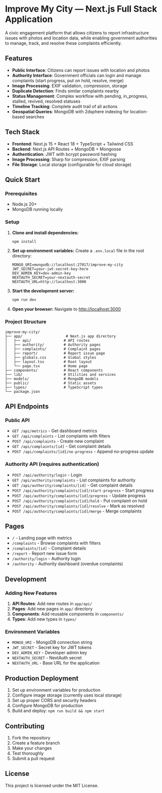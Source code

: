 # Improve My City — Next.js Full Stack Application

A civic engagement platform that allows citizens to report infrastructure issues with photos and location data, while enabling government authorities to manage, track, and resolve these complaints efficiently.

## Features

- **Public Interface**: Citizens can report issues with location and photos
- **Authority Interface**: Government officials can login and manage complaints (start progress, put on hold, resolve, merge)
- **Image Processing**: EXIF validation, compression, storage
- **Duplicate Detection**: Finds similar complaints nearby
- **Status Management**: Complex workflow with pending, in_progress, stalled, revived, resolved statuses
- **Timeline Tracking**: Complete audit trail of all actions
- **Geospatial Queries**: MongoDB with 2dsphere indexing for location-based searches

## Tech Stack

- **Frontend**: Next.js 15 + React 18 + TypeScript + Tailwind CSS
- **Backend**: Next.js API Routes + MongoDB + Mongoose
- **Authentication**: JWT with bcrypt password hashing
- **Image Processing**: Sharp for compression, EXIF parsing
- **File Storage**: Local storage (configurable for cloud storage)

## Quick Start

### Prerequisites

- Node.js 20+
- MongoDB running locally

### Setup

1. **Clone and install dependencies:**
   ```bash
   npm install
   ```

2. **Set up environment variables:**
   Create a `.env.local` file in the root directory:
   ```env
   MONGO_URI=mongodb://localhost:27017/improve-my-city
   JWT_SECRET=your-jwt-secret-key-here
   DEV_ADMIN_KEY=dev-admin-key
   NEXTAUTH_SECRET=your-nextauth-secret
   NEXTAUTH_URL=http://localhost:3000
   ```

3. **Start the development server:**
   ```bash
   npm run dev
   ```

4. **Open your browser:**
   Navigate to [http://localhost:3000](http://localhost:3000)

### Project Structure

```
improve-my-city/
├── app/                    # Next.js app directory
│   ├── api/               # API routes
│   ├── authority/         # Authority pages
│   ├── complaints/        # Complaint pages
│   ├── report/            # Report issue page
│   ├── globals.css        # Global styles
│   ├── layout.tsx         # Root layout
│   └── page.tsx           # Home page
├── components/            # React components
├── lib/                   # Utilities and services
├── models/                # MongoDB models
├── public/                # Static assets
├── types/                 # TypeScript types
└── package.json
```

## API Endpoints

### Public API
- `GET /api/metrics` - Get dashboard metrics
- `GET /api/complaints` - List complaints with filters
- `POST /api/complaints` - Create new complaint
- `GET /api/complaints/[id]` - Get complaint details
- `POST /api/complaints/[id]/no-progress` - Append no-progress update

### Authority API (requires authentication)
- `POST /api/authority/login` - Login
- `GET /api/authority/complaints` - List complaints for authority
- `GET /api/authority/complaints/[id]` - Get complaint details
- `POST /api/authority/complaints/[id]/start-progress` - Start progress
- `POST /api/authority/complaints/[id]/progress` - Update progress
- `POST /api/authority/complaints/[id]/hold` - Put complaint on hold
- `POST /api/authority/complaints/[id]/resolve` - Mark as resolved
- `POST /api/authority/complaints/[id]/merge` - Merge complaints

## Pages

- `/` - Landing page with metrics
- `/complaints` - Browse complaints with filters
- `/complaints/[id]` - Complaint details
- `/report` - Report new issue form
- `/authority/login` - Authority login
- `/authority` - Authority dashboard (overdue complaints)

## Development

### Adding New Features

1. **API Routes**: Add new routes in `app/api/`
2. **Pages**: Add new pages in `app/` directory
3. **Components**: Add reusable components in `components/`
4. **Types**: Add new types in `types/`

### Environment Variables

- `MONGO_URI` - MongoDB connection string
- `JWT_SECRET` - Secret key for JWT tokens
- `DEV_ADMIN_KEY` - Developer admin key
- `NEXTAUTH_SECRET` - NextAuth secret
- `NEXTAUTH_URL` - Base URL for the application

## Production Deployment

1. Set up environment variables for production
2. Configure image storage (currently uses local storage)
3. Set up proper CORS and security headers
4. Configure MongoDB for production
5. Build and deploy: `npm run build && npm start`

## Contributing

1. Fork the repository
2. Create a feature branch
3. Make your changes
4. Test thoroughly
5. Submit a pull request

## License

This project is licensed under the MIT License.
